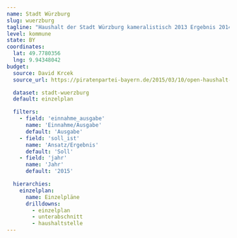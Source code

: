```yaml
---
name: Stadt Würzburg
slug: wuerzburg
tagline: "Haushalt der Stadt Würzburg kameralistisch 2013 Ergebnis 2014 Ansatz 2015 Ansatz aus einem PDF"
level: kommune
state: BY
coordinates:
  lat: 49.7780356
  lng: 9.94348042
budget:
  source: David Krcek
  source_url: https://piratenpartei-bayern.de/2015/03/10/open-haushalt-bayern/

  dataset: stadt-wuerzburg
  default: einzelplan

  filters:
    - field: 'einnahme_ausgabe'
      name: 'Einnahme/Ausgabe'
      default: 'Ausgabe'
    - field: 'soll_ist'
      name: 'Ansatz/Ergebnis'
      default: 'Soll'
    - field: 'jahr'
      name: 'Jahr'
      default: '2015'

  hierarchies:
    einzelplan:
      name: Einzelpläne
      drilldowns:
        - einzelplan
        - unterabschnitt
        - haushaltstelle
---
```

